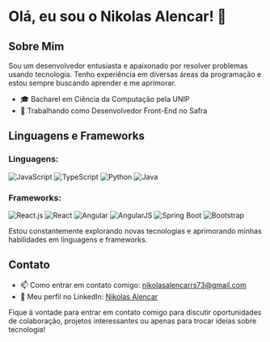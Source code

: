 # Olá, eu sou o Nikolas Alencar! 👋

## Sobre Mim

Sou um desenvolvedor entusiasta e apaixonado por resolver problemas usando tecnologia. Tenho experiência em diversas áreas da programação e estou sempre buscando aprender e me aprimorar.

- 🎓 Bacharel em Ciência da Computação pela UNIP
- 💼 Trabalhando como Desenvolvedor Front-End no Safra

## Linguagens e Frameworks

### Linguagens:

![JavaScript](https://img.shields.io/badge/JavaScript-Advanced-yellow)
![TypeScript](https://img.shields.io/badge/TypeScript-Advanced-blue)
![Python](https://img.shields.io/badge/Python-Intermediate-orange)
![Java](https://img.shields.io/badge/Java-Intermediate-orange)

### Frameworks:

![React.js](https://img.shields.io/badge/React.js-Advanced-blue)
![React](https://img.shields.io/badge/React.js-Advanced-blue)
![Angular](https://img.shields.io/badge/Angular-Advanced-red)
![AngularJS](https://img.shields.io/badge/AngularJS-Advanced-red)
![Spring Boot](https://img.shields.io/badge/Spring%20Boot-Intermediate-brightgreen)
![Bootstrap](https://img.shields.io/badge/Bootstrap-Intermediate-purple)

Estou constantemente explorando novas tecnologias e aprimorando minhas habilidades em linguagens e frameworks.

## Contato

- 📫 Como entrar em contato comigo: nikolasalencarrs73@gmail.com
- 💼 Meu perfil no LinkedIn: [Nikolas Alencar](https://www.linkedin.com/in/nikolas-alencar-234474182/)

Fique à vontade para entrar em contato comigo para discutir oportunidades de colaboração, projetos interessantes ou apenas para trocar ideias sobre tecnologia!

